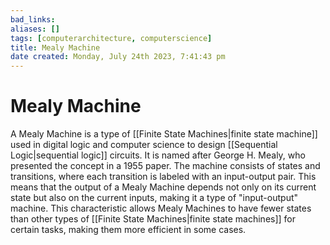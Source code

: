 ```yaml
---
bad_links: 
aliases: []
tags: [computerarchitecture, computerscience]
title: Mealy Machine
date created: Monday, July 24th 2023, 7:41:43 pm
---
```

# Mealy Machine

A Mealy Machine is a type of [[Finite State Machines|finite state machine]] used in digital logic and computer science to design [[Sequential Logic|sequential logic]] circuits. It is named after George H. Mealy, who presented the concept in a 1955 paper. The machine consists of states and transitions, where each transition is labeled with an input-output pair. This means that the output of a Mealy Machine depends not only on its current state but also on the current inputs, making it a type of "input-output" machine. This characteristic allows Mealy Machines to have fewer states than other types of [[Finite State Machines|finite state machines]] for certain tasks, making them more efficient in some cases.
